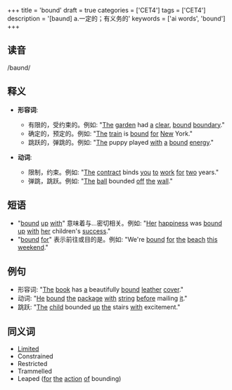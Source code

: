 +++
title = 'bound'
draft = true
categories = ['CET4']
tags = ['CET4']
description = '[baund] a.一定的；有义务的'
keywords = ['ai words', 'bound']
+++

## 读音
/baʊnd/

## 释义
- **形容词**:
  - 有限的，受约束的。例如: "[The](/zh/post/the/) [garden](/zh/post/garden/) had [a](/zh/post/a/) [clear](/zh/post/clear/), [bound](/zh/post/bound/) [boundary](/zh/post/boundary/)."
  - 确定的，预定的。例如: "[The](/zh/post/the/) [train](/zh/post/train/) is [bound](/zh/post/bound/) [for](/zh/post/for/) [New](/zh/post/new/) York."
  - 跳跃的，弹跳的。例如: "[The](/zh/post/the/) puppy played [with](/zh/post/with/) [a](/zh/post/a/) [bound](/zh/post/bound/) [energy](/zh/post/energy/)."

- **动词**:
  - 限制，约束。例如: "[The](/zh/post/the/) [contract](/zh/post/contract/) binds [you](/zh/post/you/) [to](/zh/post/to/) [work](/zh/post/work/) [for](/zh/post/for/) [two](/zh/post/two/) years."
  - 弹跳，跳跃。例如: "[The](/zh/post/the/) [ball](/zh/post/ball/) bounded [off](/zh/post/off/) [the](/zh/post/the/) [wall](/zh/post/wall/)."

## 短语
- "[bound](/zh/post/bound/) [up](/zh/post/up/) [with](/zh/post/with/)" 意味着与...密切相关。例如: "[Her](/zh/post/her/) [happiness](/zh/post/happiness/) was [bound](/zh/post/bound/) [up](/zh/post/up/) [with](/zh/post/with/) [her](/zh/post/her/) children's [success](/zh/post/success/)."
- "[bound](/zh/post/bound/) [for](/zh/post/for/)" 表示前往或目的是。例如: "We're [bound](/zh/post/bound/) [for](/zh/post/for/) [the](/zh/post/the/) [beach](/zh/post/beach/) [this](/zh/post/this/) [weekend](/zh/post/weekend/)."

## 例句
- 形容词: "[The](/zh/post/the/) [book](/zh/post/book/) has [a](/zh/post/a/) beautifully [bound](/zh/post/bound/) [leather](/zh/post/leather/) [cover](/zh/post/cover/)."
- 动词: "[He](/zh/post/he/) [bound](/zh/post/bound/) [the](/zh/post/the/) [package](/zh/post/package/) [with](/zh/post/with/) [string](/zh/post/string/) [before](/zh/post/before/) mailing [it](/zh/post/it/)."
- 跳跃: "[The](/zh/post/the/) [child](/zh/post/child/) bounded [up](/zh/post/up/) [the](/zh/post/the/) stairs [with](/zh/post/with/) excitement."

## 同义词
- [Limited](/zh/post/limited/)
- Constrained
- Restricted
- Trammelled
- Leaped ([for](/zh/post/for/) [the](/zh/post/the/) [action](/zh/post/action/) [of](/zh/post/of/) bounding)

